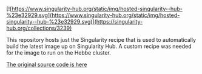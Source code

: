 [![https://www.singularity-hub.org/static/img/hosted-singularity--hub-%23e32929.svg](https://www.singularity-hub.org/static/img/hosted-singularity--hub-%23e32929.svg)](https://singularity-hub.org/collections/3239)

This repository hosts just the Singularity recipe that is used to automatically build the latest image up on Singularity Hub. A custom recipe was needed for the image to run on the Hebbe cluster.

[The original source code is here](https://github.com/trinityrnaseq/trinityrnaseq)
